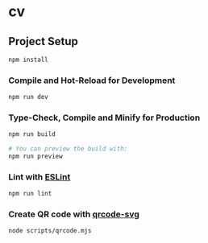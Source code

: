 # cv

## Project Setup

```sh
npm install
```

### Compile and Hot-Reload for Development

```sh
npm run dev
```

### Type-Check, Compile and Minify for Production

```sh
npm run build

# You can preview the build with:
npm run preview
```

### Lint with [ESLint](https://eslint.org/)

```sh
npm run lint
```

### Create QR code with [qrcode-svg](https://www.npmjs.com/package/qrcode-svg)

```sh
node scripts/qrcode.mjs
```
